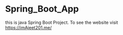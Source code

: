 # Spring_Boot_App
this is java Spring Boot Project. To see the website visit https://imAjeet201.me/

